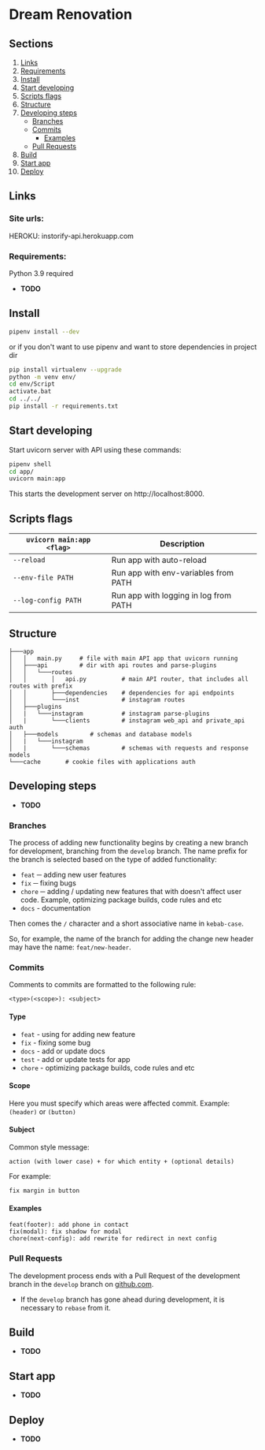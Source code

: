 # Dream Renovation

## Sections
1. [Links](#links)
1. [Requirements](#requirements)
1. [Install](#install)
1. [Start developing](#start-developing)
1. [Scripts flags](#scripts-flags)
1. [Structure](#structure)
1. [Developing steps](#developing-steps)
    * [Branches](#branches)
    * [Commits](#commits)
        * [Examples](#examples)
    * [Pull Requests](#pull-requests)
1. [Build](#build)
1. [Start app](#start-app)
1. [Deploy](#deploy)

## Links

### Site urls:

HEROKU: instorify-api.herokuapp.com

### Requirements:

Python 3.9 required

* **TODO**

## Install

```bash
pipenv install --dev
```
or if you don't want to use pipenv and want to store dependencies in project dir
```bash
pip install virtualenv --upgrade
python -m venv env/
cd env/Script
activate.bat
cd ../../
pip install -r requirements.txt
```

## Start developing

Start uvicorn server with API using these commands:
```bash
pipenv shell
cd app/
uvicorn main:app
```
This starts the development server on http://localhost:8000.


## Scripts flags

|`uvicorn main:app <flag>`    |Description|
|-------------------|-----------|
|`--reload`         |Run app with auto-reload|
|`--env-file PATH`  |Run app with env-variables from PATH|
|`--log-config PATH`|Run app with logging in log from PATH|

## Structure

```
├───app
│   │   main.py     # file with main API app that uvicorn running
│   ├───api         # dir with api routes and parse-plugins
│   │   └───routes
│   │       │   api.py          # main API router, that includes all routes with prefix
│   │       ├───dependencies    # dependencies for api endpoints
│   │       └───inst            # instagram routes
│   ├───plugins
│   |   └───instagram           # instagram parse-plugins
│   |       └───clients         # instagram web_api and private_api auth
│   ├───models         # schemas and database models
│   |   └───instagram
│   |       └───schemas         # schemas with requests and response models
└───cache       # cookie files with applications auth

```

## Developing steps

* **TODO**

### Branches

The process of adding new functionality begins by creating a new branch for development, branching from the `develop` branch. The name prefix for the branch is selected based on the type of added functionality:

* `feat` ─ adding new user features
* `fix` ─ fixing bugs
* `chore` ─ adding / updating new features that with doesn't affect user code. Example, optimizing package builds, code rules and etc
* `docs` - documentation

Then comes the `/` character and a short associative name in `kebab-case`.

So, for example, the name of the branch for adding the change new header may have the name: `feat/new-header`.

### Commits

Comments to commits are formatted to the following rule:

```
<type>(<scope>): <subject>
```

#### Type

* `feat` - using for adding new feature
* `fix` - fixing some bug
* `docs` - add or update docs
* `test` - add or update tests for app
* `chore` - optimizing package builds, code rules and etc

#### Scope

Here you must specify which areas were affected commit. Example: `(header)` or `(button)`

#### Subject

Common style message:

```
action (with lower case) + for which entity + (optional details)
```

For example:
```
fix margin in button
```

#### Examples

```
feat(footer): add phone in contact
fix(modal): fix shadow for modal
chore(next-config): add rewrite for redirect in next config
```

### Pull Requests

The development process ends with a Pull Request of the development branch in the `develop` branch on [github.com](https://github.com/MargoRSq/instify).
* If the `develop` branch has gone ahead during development, it is necessary to `rebase` from it.

## Build

* **TODO**

## Start app

* **TODO**

## Deploy

* **TODO**
